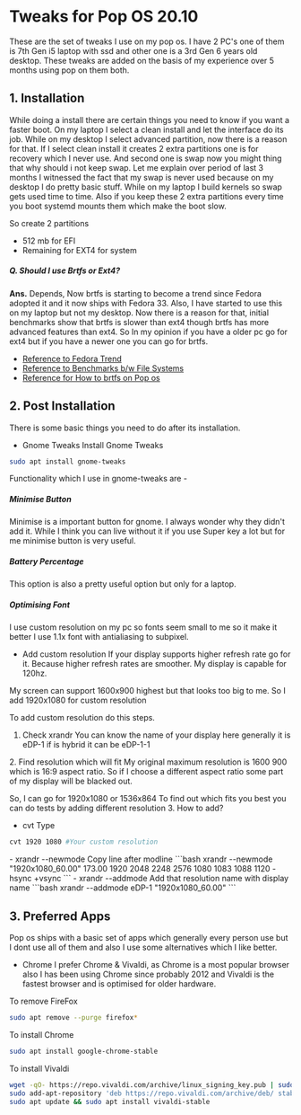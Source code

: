 # Tweaks for Pop OS 20.10
 These are the set of tweaks I use on my pop os. I have 2 PC's one of them is 7th Gen i5 laptop with ssd and other one is a 3rd Gen 6 years old desktop. These tweaks are added on the basis of my experience over 5 months using pop on them both.
  
## 1. Installation
 While doing a install there are certain things you need to know if you want a faster boot. On my laptop I select a clean install and let the interface do its job. While on my desktop I select advanced partition, now there is a reason for that. If I select clean install it creates 2 extra partitions one is for recovery which I never use. And second one is swap now you might thing that why should i not keep swap. Let me explain over period of last 3 months I witnessed the fact that my swap is never used because on my desktop I do pretty basic stuff. While on my laptop I build kernels so swap gets used time to time. Also if you keep these 2 extra partitions every time you boot systemd mounts them which make the boot slow.
 
 So create 2 partitions
 - 512 mb for EFI
 - Remaining for EXT4 for system
 
##### Q. Should I use Brtfs or Ext4?
**Ans.** Depends, Now brtfs is starting to become a trend since Fedora adopted it and it now ships with Fedora 33. Also, I have started to use this on my laptop but not my desktop. Now there is a reason for that, initial benchmarks show that brtfs is slower than ext4 though brtfs has more advanced features than ext4. So In my opinion if you have a older pc go for ext4 but if you have a newer one you can go for brtfs.

- [Reference to Fedora Trend](https://www.phoronix.com/scan.php?page=news_item&px=Fedora-33-Released)
- [Reference to Benchmarks b/w File Systems](https://www.unixmen.com/review-ext4-vs-btrfs-vs-xfs/)
- [Reference for How to brtfs on Pop os](https://mutschler.eu/linux/install-guides/pop-os-btrfs/)

## 2. Post Installation
 There is some basic things you need to do after its installation.
 
 - Gnome Tweaks
 Install Gnome Tweaks
 ```bash
 sudo apt install gnome-tweaks
 ```
 Functionality which I use in gnome-tweaks are -
 
##### Minimise Button
 Minimise is a important button for gnome. I always wonder why they didn't add it. While I think you can live without it if you use Super key a lot but for me minimise button is very useful.
 <gnome-minimise>
##### Battery Percentage
 This option is also a pretty useful option but only for a laptop.
##### Optimising Font
 I use custom resolution on my pc so fonts seem small to me so it make it better I use 1.1x font with antialiasing to subpixel.
 
 - Add custom resolution
 If your display supports higher refresh rate go for it. Because higher refresh rates are smoother. My display is capable for 120hz.
 <set-of-refreshrates>
 <set-of-resolutions>
 My screen can support 1600x900 highest but that looks too big to me. So I add 1920x1080 for custom resolution
 
 To add custom resolution do this steps.
 1. Check xrandr
 You can know the name of your display here generally it is eDP-1 if is hybrid it can be eDP-1-1
 <xrandr>
 2. Find resolution which will fit
 My original maximum resolution is 1600 900 which is 16:9 aspect ratio. So if I choose a different aspect ratio some part of my display will be blacked out.
 
 So, I can go for 1920x1080 or 1536x864
 To find out which fits you best you can do tests by adding different resolution
 3. How to add?
 - cvt
 Type
 ```bash
 cvt 1920 1080 #Your custom resolution
 ```
 <cvt>
 - xrandr --newmode
 Copy line after modline
 ```bash
 xrandr --newmode "1920x1080_60.00"  173.00  1920 2048 2248 2576  1080 1083 1088 1120 -hsync +vsync
 ```
 <newmode>
 - xrandr --addmode
 Add that resolution name with display name
 ```bash
 xrandr --addmode eDP-1 "1920x1080_60.00"
 ```
 <addmode>
 
 ## 3. Preferred Apps
 Pop os ships with a basic set of apps which generally every person use but I dont use all of them and also I use some alternatives which I like better.
 
 - Chrome
 I prefer Chrome & Vivaldi, as Chrome is a most popular browser also I has been using Chrome since probably 2012 and Vivaldi is the fastest browser and is optimised for older hardware.
 
 To remove FireFox
 ```bash
 sudo apt remove --purge firefox*
 ```
 To install Chrome
 ```bash
 sudo apt install google-chrome-stable
 ```
 To install Vivaldi
 ```bash
 wget -qO- https://repo.vivaldi.com/archive/linux_signing_key.pub | sudo apt-key add -
 sudo add-apt-repository 'deb https://repo.vivaldi.com/archive/deb/ stable main' 
 sudo apt update && sudo apt install vivaldi-stable 
 ```
 
